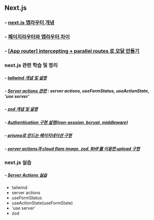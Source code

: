 ## Next.js

### - [next.js 앱라우터 개념](./next.js-intro.md)

### - [페이지라우터와 앱라우터 차이](./migration.md)

### - [[App router] intercepting + parallel routes 로 모달 만들기](./next.js-modal/)

### next.js 관련 학습 및 정리

##### - [tailwind 개념 및 설명](./next.js-tailwind.md)

##### - [Server actions 관련](./next.js-server-actions.md) : server actions, useFormStatus, useActionState, 'use server'

##### - [zod 개념 및 설명](./next.js-zod.md)

##### - [Authentication 구현 설명(iron-session, bcrypt, middleware)](./next.js-authentication.md)

##### - [prisma로 만드는 페이지네이션 구현](./next.js-pagination.md)

##### - [server actions과 cloud flare image, zod, RHF를 이용한 upload 구현](./next.js-upload.md)

### next.js 실습

##### - [Server Actions 실습](./server-actions/)

- tailwind
- server actions
- useFormStatus
- useActionState(useFormState)
- 'use server'
- zod
